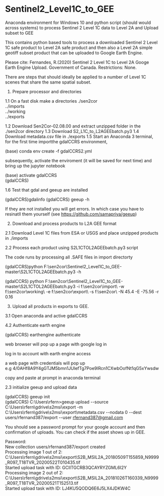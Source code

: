 # Sentinel2_Level1C_to_GEE
Anaconda environment for Windows 10 and python script (should would across systems) to process Sentinel 2 Level 1C data to Level 2A and Upload subset to GEE

This contains python based tools to process a downloaded Sentinel 2 Level 1C safe product to Level 2A safe product
and then also a Level 2A simple geotiff subset product that can be uploaded to Google Earth Engine.

Please cite: Fernandes, R.(2020) Sentinel 2 Level 1C to Level 2A Googe Earth Engine Upload.  Government of Canada. 
Restrictions: None.  

There are steps that should ideally be applied to a number of Level 1C scenes that share the same spatial subset.

1.  Prepare processor and directories

1.1 On a fast disk make a directories
./sen2cor  
  ../imports  
  ../working  
  ../exports  

1.2 Download Sen2Cor-02.08.00 and extract unzipped folder in the ./sen2cor directory
1.3 Download S2_L1C_to_L2AGEEbatch.py3
1.4 Download metadata.csv file in ./exports 
1.5 Start an Anaconda 3 terminal,  for the first time importthe gdalCCRS environment,

(base) conda env create -f gdalCCRS2.yml  

subsequently, activate the enviroment (it will be saved for next time) and bring up the jupyter notebook  

(base) activate gdalCCRS    
(gdalCCRS) 

1.6 Test that gdal and geeup are installed

(gdalCCRS)gdalinfo 
(gdalCCRS) geeup -h 

If they are not installed you will get errors.  In which case you have to resinatll them yourself (see https://github.com/samapriya/geeup) 

2. Download and process products to L2A GEE format

2.1 Download Level 1C files from ESA or USGS and place unzipped products in ./imports

2.2   Process each product using S2L1CTOL2AGEEbatch.py3 script

The code runs by processing all .SAFE files in import directorty

(gdalCCRS)python F:\sen2cor\Sentinel2_Level1C_to_GEE-master\S2L1CTOL2AGEEbatch.py3 -h 


(gdalCCRS) python F:\sen2cor\Sentinel2_Level1C_to_GEE-master\S2L1CTOL2AGEEbatch.py3 -i f:\sen2cor\import\ -w f:\sen2cor\working\ -e f:\sen2cor\export\ -s f:\sen2cor\ -N 45.4 -E -75.56 -r 0.16   


3.  Upload all products in exports to GEE.

3.1 Open anaconda and active gdalCCRS

4.2 Authenticate earth engine  

(gdalCCRS) earthengine authenticate  

web browser will pop up a page with google log in  

log in to account with earth engine access  

a web page with credentials will pop up   
e.g 4/0AHf8A9Y4gGTJM5bmn1JUlefTg7Poe9lRcn1CXwbOofNt1qG5xYwsdw  

copy and paste at prompt in anaconda terminal  

2.3 initialize geeup  and upload data

(gdalCCRS) geeup init  
(gdalCCRS) C:\Users\rfern>geeup upload --source C:\Users\rfern\gdrive\s2msi\export -m  C:\Users\rfern\gdrive\s2msi\export\metadata.csv --nodata 0 --dest users/rfernand387/export --user rfernand387@gmail.com  

You should see a password prompt for your google account and then confirmation of uploads.  You can check if the asset shows up in GEE.  

Password:  
New collection users/rfernand387/export created  
Processing image 1 out of 2: C:\Users\rfern\gdrive\s2msi\export\S2B_MSIL2A_20180509T155859_N9999_R097_T18TVR_20200522T010435.tif  
Started upload task with ID: GCIITGCRB3QCAYRYZGML6I2Y  
Processing image 2 out of 2: C:\Users\rfern\gdrive\s2msi\export\S2B_MSIL2A_20181026T160339_N9999_R097_T18TVR_20200521T152513.tif  
Started upload task with ID: LJ4KU5QODQ6E6J5LX4JDKW4C  
